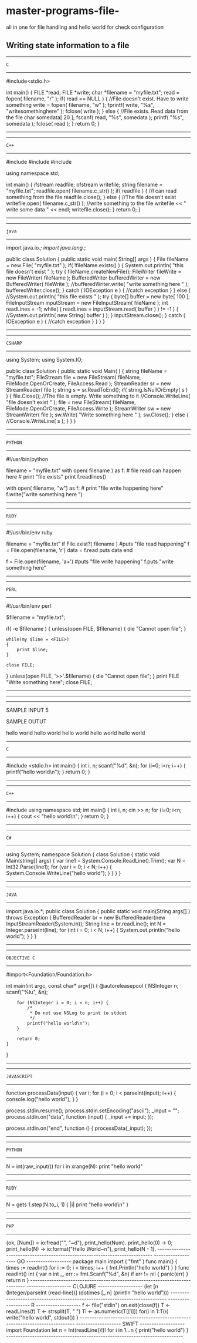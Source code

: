 # master-programs-file-
all in one for file handling and  hello world  for check configuration




Writing state information to a file
-----------------------------------





-------------------
	C
-------------------
#include<stdio.h>

int main()
{
    FILE *read;
    FILE *write;
    char *filename = "myfile.txt";
    read = fopen( filename, "r" );
    if( read == NULL )
    {
        //File doesn't exist. Have to write something
        write = fopen( filename, "w" );
        fprintf( write, "%s", "writesomethinghere" );
        fclose( write );
    }
    else
    {
        //File exists. Read data from the file
        char somedata[ 20 ];
        fscanf( read, "%s", somedata );
        printf( "%s", somedata );
        fclose( read );
    }
    return 0;
}



----------------------------------------------------------------------------


-------------------
	C++
-------------------

#include<iostream>
#include<fstream>
#include<string>

using namespace std;

int main()
{
    ifstream readfile;
    ofstream writefile;
    string filename = "myfile.txt";
    readfile.open( filename.c_str() );
    if( readfile )
    {
        //I can read something from the file
        readfile.close();
    }
    else
    {
        //The file doesn't exist
        writefile.open( filename.c_str() );
        //write something to the file
        writefile << " write some data " <&lt; endl;
        writefile.close();
    }
    return 0;
}



----------------------------------------------------------------------------


-------------------
	java
-------------------

import java.io.*;
import java.lang.*;

public class Solution
{
    public static void main( String[] args )
    {
        File fileName = new File( "myfile.txt" );
        if( !fileName.exists() )
        {
            System.out.println( "this file doesn't exist " );
            try
            {
                fileName.createNewFile();
                FileWriter fileWrite = new FileWriter( fileName );
                BufferedWriter bufferedWriter = new BufferedWriter( fileWrite );
                //bufferedWriter.write( "write something here " );
                bufferedWriter.close();
            } catch ( IOException e )
            {
                //catch exception
            }
        }
        else
        {
            //System.out.println( "this file exists " );
            try
            {
                byte[] buffer = new byte[ 100 ];
                FileInputStream inputStream  = new FileInputStream( fileName );
                int readLines = -1;
                while( ( readLines = inputStream.read( buffer ) ) != -1 )
                {
                    //System.out.println( new String( buffer ) );
                }
                inputStream.close();
            } catch ( IOException e )
            {
                //catch exception
            }
        }
    }
}

----------------------------------------------------------------------------



-------------------
	CSHARP
-------------------
using System;
using System.IO;


public class Solution
{
    public static void Main( )
    {
        string fileName = "myfile.txt";
        FileStream file = new FileStream( fileName, FileMode.OpenOrCreate, FileAccess.Read );
        StreamReader sr = new StreamReader( file );
        string s = sr.ReadToEnd();
        if( string.IsNullOrEmpty( s ) )
        {
            file.Close();
            //The file is empty. Write something to it
            //Console.WriteLine( "file doesn't exist " );
            file = new FileStream( fileName, FileMode.OpenOrCreate, FileAccess.Write );
            StreamWriter sw = new StreamWriter( file );
            sw.Write( "Write something here " );
            sw.Close();
        }
        else
        {
            //Console.WriteLine( s );
        }
    }
}



----------------------------------------------------------------------------



-------------------
	PYTHON
-------------------

#!/usr/bin/python

filename = "myfile.txt"
with open( filename ) as f:
    # file read can happen here
    # print "file exists"
    print f.readlines()

with open( filename, "w") as f:
    # print "file write happening here"
    f.write("write something here ")



----------------------------------------------------------------------------



-------------------
	RUBY
-------------------
#!/usr/bin/env ruby

filename = "myfile.txt"
if File.exist?( filename )
    #puts "file read happening"
    f = File.open(filename, 'r')
    data = f.read
    puts data
end

f = File.open(filename, 'a+')
#puts "file write happening"
f.puts "write something here"



----------------------------------------------------------------------------



-------------------
	PERL
-------------------

#!/usr/bin/env perl

$filename = "myfile.txt";

if( -e $filename )
{
    unless(open FILE, $filename)
    {
        die "Cannot open file";
    }

    while(my $line = <FILE>)
    {
        print $line;
    }

    close FILE;
}
unless(open FILE, '>>'.$filename)
{
    die "Cannot open file";
}
print FILE "Write something here";
close FILE;





----------------------------------------------------------------------------

----------------------------------------------------------------------------

----------------------------------------------------------------------------





SAMPLE INPUT 
5



SAMPLE OUTUT

 hello world 
 hello world 
 hello world 
 hello world 
 hello world





-------------------
	C
-------------------
#include <stdio.h>
int main() {
    int i, n;
    scanf("%d", &n);
    for (i=0; i<n; i++) {
        printf("hello world\n");
    }
    return 0;
}




----------------------------------------------------------------------------




-------------------
	C++
-------------------

#include <iostream>
using namespace std;
int main() {
    int i, n;
    cin >> n;
    for (i=0; i<n; i++) {
        cout << "hello world\n";
    }
    return 0;
}




----------------------------------------------------------------------------




-------------------
	C#
-------------------
using System;
namespace Solution {
    class Solution {
        static void Main(string[] args) {
            var line1 = System.Console.ReadLine().Trim();
            var N = Int32.Parse(line1);
            for (var i = 0; i < N; i++) {
                System.Console.WriteLine("hello world");
            }
        }
    }
}




----------------------------------------------------------------------------



-------------------
	JAVA
-------------------
import java.io.*;
public class Solution {
    public static void main(String args[] ) throws Exception {
        BufferedReader br = new BufferedReader(new InputStreamReader(System.in));
        String line = br.readLine();
        int N = Integer.parseInt(line);
        for (int i = 0; i < N; i++) {
            System.out.println("hello world");
        }
    }
}





----------------------------------------------------------------------------



-------------------
	OBJECTIVE C
-------------------
#import<Foundation/Foundation.h>

int main(int argc, const char* argv[])
{
    @autoreleasepool {
        NSInteger n;
        scanf("%lu", &n);

        for (NSInteger i = 0; i < n; i++) {
            /*
             * Do not use NSLog to print to stdout
             */
            printf("hello world\n");
        }

        return 0;
    }
}






----------------------------------------------------------------------------




-------------------
	JAVASCRIPT
-------------------
function processData(input) {
    var i;
    for (i = 0; i < parseInt(input); i++) {
        console.log("hello world");
    }
}

process.stdin.resume();
process.stdin.setEncoding("ascii");
_input = "";
process.stdin.on("data", function (input) {
    _input += input;
});

process.stdin.on("end", function () {
   processData(_input);
});




----------------------------------------------------------------------------


-------------------
	PYTHON
-------------------
N = int(raw_input())
for i in xrange(N):
    print "hello world"



----------------------------------------------------------------------------



-------------------
	RUBY
-------------------
N = gets
1.step(N.to_i, 1) { |i| print "hello world\n" }


----------------------------------------------------------------------------



-------------------
	PHP
-------------------
<?php
fscanf(STDIN, "%d\n", $number);

for ( $i = 0; $i < $number; $i++) {
    echo "hello world\n";
}



----------------------------------------------------------------------------



-------------------
	LUA
-------------------
N = io.read ()
for i = 1, tonumber(N), 1 do
    print("hello world")
end


----------------------------------------------------------------------------





-------------------
 COMMON LISP(SBCL)
-------------------
(let ((n (parse-integer (read-line))))
    (dotimes (i n)
        (format t "hello world~%")))



----------------------------------------------------------------------------



-------------------
	ERLANG
-------------------
-module(solution).
-export([main/0]).

main() ->
    {ok, [Num]} = io:fread("", "~d"),
    print_hello(Num).

print_hello(0) ->
    0;
print_hello(N) ->
    io:format("Hello World~n"),
    print_hello(N - 1).






----------------------------------------------------------------------------





-------------------
	GO
-------------------


package main

import (
    "fmt"
)

func main() {
    times := readInt()
    for i := 0; i < times; i++ {
        fmt.Println("hello world")
    }
}

func readInt() int {
    var n int
    _, err := fmt.Scanf("%d", &n)

    if err != nil {
        panic(err)
    }

    return n
}








----------------------------------------------------------------------------



-------------------
	CLOJURE
-------------------

(let [n (Integer/parseInt (read-line))]
  (dotimes [_ n]
      (println "hello world")))





----------------------------------------------------------------------------



-------------------
	R
-------------------
f <- file("stdin")
on.exit(close(f))

T <- readLines(f)
T <- strsplit(T, " ")
Ti <- as.numeric(T[[1]])

for(i in 1:Ti){
    write("hello world", stdout())
}






----------------------------------------------------------------------------



-------------------
	SWIFT
-------------------
import Foundation

let n = Int(readLine()!)!

for i in 1...n {
    print("hello world")
}


---------------------------------------------------------------------------
